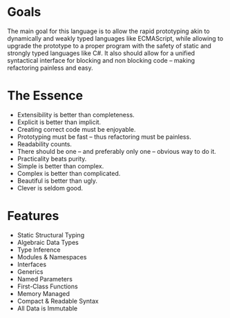 # Goals
The main goal for this language is to allow the rapid prototyping akin to dynamically
and weakly typed languages like ECMAScript, while allowing to upgrade the prototype
to a proper program with the safety of static and strongly typed languages like C#.
It also should allow for a unified syntactical interface for blocking and non blocking code
– making refactoring painless and easy.

# The Essence
* Extensibility is better than completeness.
* Explicit is better than implicit.
* Creating correct code must be enjoyable.
* Prototyping must be fast – thus refactoring must be painless.
* Readability counts.
* There should be one – and preferably only one – obvious way to do it.
* Practicality beats purity.
* Simple is better than complex.
* Complex is better than complicated.
* Beautiful is better than ugly.
* Clever is seldom good.

# Features
* Static Structural Typing
* Algebraic Data Types
* Type Inference
* Modules & Namespaces
* Interfaces
* Generics
* Named Parameters
* First-Class Functions
* Memory Managed
* Compact & Readable Syntax
* All Data is Immutable

